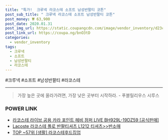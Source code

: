 ```yaml
--- 
title: "특가!  크루넥 라코스테 소프트 남성반팔티 코튼" 
post_sub_title: " 크루넥 라코스테 소프트 남성반팔티 코튼" 
post_money: ₩ 63,900 
post_date: 2020.01.31 
post_img_url: https://static.coupangcdn.com/image/vendor_inventory/d23c/2ab1615dafbf9ffedd6de98987b7abcec7cab28f7347eb587ed4cf5ccdb6.jpg 
post_link_url: https://coupa.ng/bnO3tD 
categories: 
  - vendor_inventory 
tags: 
  - 크루넥 
  - 소프트 
  - 남성반팔티 
  - 라코스테 
--- 
```

  #크루넥 #소프트 #남성반팔티 #라코스테 
<hr> 

> 가장 높은 곳에 올라가려면, 가장 낮은 곳부터 시작하라. - 푸블릴리우스 시루스 


### POWER LINK

* <a href="https://blog.naver.com/santokki14/221784692230" target="_blank">라코스테 라이브 공용 카라 포인트 헤비 점퍼 LIVE BH929L-19DZ59 [공식판매]</a>
* <a href="https://blog.naver.com/fasyy4321/221791340035" target="_blank">Lacoste 라코스테 폴로 반팔티셔츠 L1212 티셔츠>>반소매</a>
* <a href="https://blog.naver.com/an0733/221790867683" target="_blank"> TOP ~57위 [생활] 라코스테후드집업</a>
